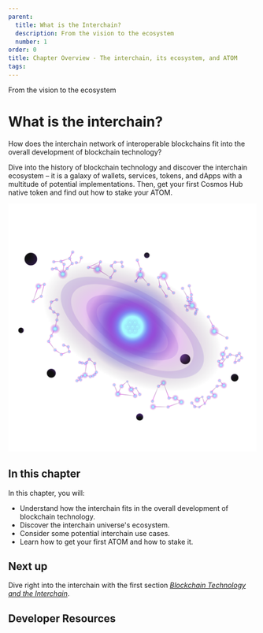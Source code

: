 ```yaml
---
parent:
  title: What is the Interchain?
  description: From the vision to the ecosystem
  number: 1
order: 0
title: Chapter Overview - The interchain, its ecosystem, and ATOM
tags:
---
```


<div class="tm-overline tm-rf-1 tm-lh-title tm-medium tm-muted">From the vision to the ecosystem</div>
<h1 class="mt-4 mb-6">What is the interchain?</h1>

How does the interchain network of interoperable blockchains fit into the overall development of blockchain technology?

Dive into the history of blockchain technology and discover the interchain ecosystem – it is a galaxy of wallets, services, tokens, and dApps with a multitude of potential implementations. Then, get your first Cosmos Hub native token and find out how to stake your ATOM.

![An atom surrounded by star constellations](/academy/1-what-is-cosmos/images/ida_dev_portal_lp_hero-05.png)

## In this chapter

<HighlightBox type="learning">

In this chapter, you will:

* Understand how the interchain fits in the overall development of blockchain technology.
* Discover the interchain universe's ecosystem.
* Consider some potential interchain use cases.
* Learn how to get your first ATOM and how to stake it.

</HighlightBox>

<card-module/>

## Next up

Dive right into the interchain with the first section _[Blockchain Technology and the Interchain](./1-blockchain-and-cosmos.md)_.

## Developer Resources

<div v-for="resource in $themeConfig.resources">
  <Resource
    :title="resource.title"
    :description="resource.description"
    :links="resource.links"
    :image="resource.image"
    :large="true"
  />
  <br/>
</div>
